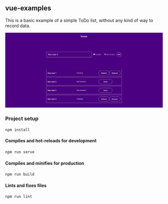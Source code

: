## vue-examples

This is a basic example of a simple ToDo list, without any kind of way to record data.

![ToDo App screenshot](./src/assets/imgs/screenshot_todo_app.jpg)

### Project setup
```
npm install
```

#### Compiles and hot-reloads for development
```
npm run serve
```

#### Compiles and minifies for production
```
npm run build
```

#### Lints and fixes files
```
npm run lint
```
